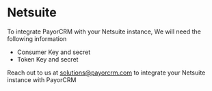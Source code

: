 # Netsuite

To integrate PayorCRM with your Netsuite instance, We will need the following information

* Consumer Key and secret
* Token Key and secret

Reach out to us at solutions@payorcrm.com to integrate your Netsuite instance with PayorCRM

